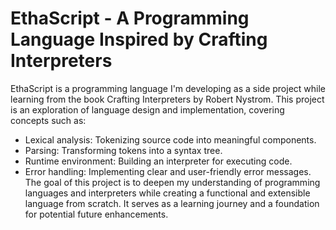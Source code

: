 # EthaScript - A Programming Language Inspired by Crafting Interpreters

EthaScript is a programming language I'm developing as a side project while learning from the book Crafting Interpreters by Robert Nystrom. This project is an exploration of language design and implementation, covering concepts such as:

- Lexical analysis: Tokenizing source code into meaningful components.
- Parsing: Transforming tokens into a syntax tree.
- Runtime environment: Building an interpreter for executing code.
- Error handling: Implementing clear and user-friendly error messages.
The goal of this project is to deepen my understanding of programming languages and interpreters while creating a functional and extensible language from scratch. It serves as a learning journey and a foundation for potential future enhancements.

